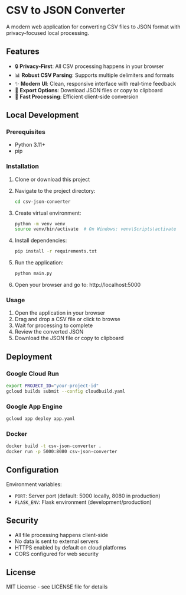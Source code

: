 # CSV to JSON Converter

A modern web application for converting CSV files to JSON format with privacy-focused local processing.

## Features

- 🔒 **Privacy-First**: All CSV processing happens in your browser
- 📊 **Robust CSV Parsing**: Supports multiple delimiters and formats
- ✨ **Modern UI**: Clean, responsive interface with real-time feedback
- 💾 **Export Options**: Download JSON files or copy to clipboard
- 🚀 **Fast Processing**: Efficient client-side conversion

## Local Development

### Prerequisites

- Python 3.11+
- pip

### Installation

1. Clone or download this project
2. Navigate to the project directory:
   ```bash
   cd csv-json-converter
   ```

3. Create virtual environment:
   ```bash
   python -m venv venv
   source venv/bin/activate  # On Windows: venv\Scripts\activate
   ```

4. Install dependencies:
   ```bash
   pip install -r requirements.txt
   ```

5. Run the application:
   ```bash
   python main.py
   ```

6. Open your browser and go to: http://localhost:5000

### Usage

1. Open the application in your browser
2. Drag and drop a CSV file or click to browse
3. Wait for processing to complete
4. Review the converted JSON
5. Download the JSON file or copy to clipboard

## Deployment

### Google Cloud Run

```bash
export PROJECT_ID="your-project-id"
gcloud builds submit --config cloudbuild.yaml
```

### Google App Engine

```bash
gcloud app deploy app.yaml
```

### Docker

```bash
docker build -t csv-json-converter .
docker run -p 5000:8080 csv-json-converter
```

## Configuration

Environment variables:
- `PORT`: Server port (default: 5000 locally, 8080 in production)
- `FLASK_ENV`: Flask environment (development/production)

## Security

- All file processing happens client-side
- No data is sent to external servers
- HTTPS enabled by default on cloud platforms
- CORS configured for web security

## License

MIT License - see LICENSE file for details
